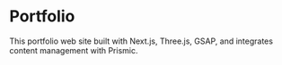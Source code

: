 # Portfolio

This portfolio web site built with Next.js, Three.js, GSAP, and integrates content management with Prismic.
